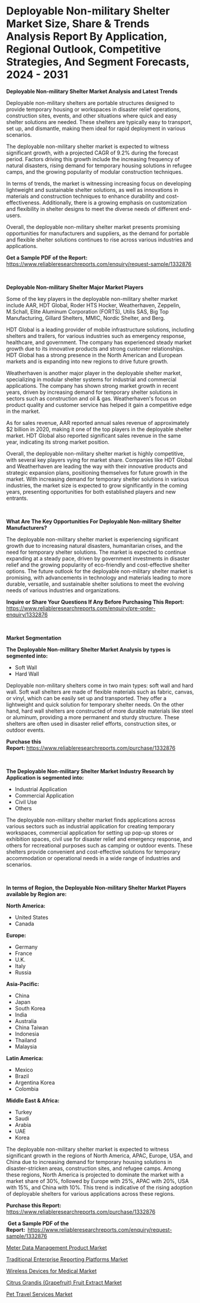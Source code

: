 <p><h1>Deployable Non-military Shelter Market Size, Share & Trends Analysis Report By Application, Regional Outlook, Competitive Strategies, And Segment Forecasts, 2024 - 2031</h1></p><p><strong>Deployable Non-military Shelter Market Analysis and Latest Trends</strong></p>
<p><p>Deployable non-military shelters are portable structures designed to provide temporary housing or workspaces in disaster relief operations, construction sites, events, and other situations where quick and easy shelter solutions are needed. These shelters are typically easy to transport, set up, and dismantle, making them ideal for rapid deployment in various scenarios.</p><p>The deployable non-military shelter market is expected to witness significant growth, with a projected CAGR of 9.2% during the forecast period. Factors driving this growth include the increasing frequency of natural disasters, rising demand for temporary housing solutions in refugee camps, and the growing popularity of modular construction techniques.</p><p>In terms of trends, the market is witnessing increasing focus on developing lightweight and sustainable shelter solutions, as well as innovations in materials and construction techniques to enhance durability and cost-effectiveness. Additionally, there is a growing emphasis on customization and flexibility in shelter designs to meet the diverse needs of different end-users.</p><p>Overall, the deployable non-military shelter market presents promising opportunities for manufacturers and suppliers, as the demand for portable and flexible shelter solutions continues to rise across various industries and applications.</p></p>
<p><strong>Get a Sample PDF of the Report:&nbsp;</strong> <a href="https://www.reliableresearchreports.com/enquiry/request-sample/1332876">https://www.reliableresearchreports.com/enquiry/request-sample/1332876</a></p>
<p>&nbsp;</p>
<p><strong>Deployable Non-military Shelter Major Market Players</strong></p>
<p><p>Some of the key players in the deployable non-military shelter market include AAR, HDT Global, Roder HTS Hocker, Weatherhaven, Zeppelin, M.Schall, Elite Aluminum Corporation (FORTS), Utilis SAS, Big Top Manufacturing, Gillard Shelters, MMIC, Nordic Shelter, and Berg.</p><p>HDT Global is a leading provider of mobile infrastructure solutions, including shelters and trailers, for various industries such as emergency response, healthcare, and government. The company has experienced steady market growth due to its innovative products and strong customer relationships. HDT Global has a strong presence in the North American and European markets and is expanding into new regions to drive future growth.</p><p>Weatherhaven is another major player in the deployable shelter market, specializing in modular shelter systems for industrial and commercial applications. The company has shown strong market growth in recent years, driven by increasing demand for temporary shelter solutions in sectors such as construction and oil & gas. Weatherhaven's focus on product quality and customer service has helped it gain a competitive edge in the market.</p><p>As for sales revenue, AAR reported annual sales revenue of approximately $2 billion in 2020, making it one of the top players in the deployable shelter market. HDT Global also reported significant sales revenue in the same year, indicating its strong market position.</p><p>Overall, the deployable non-military shelter market is highly competitive, with several key players vying for market share. Companies like HDT Global and Weatherhaven are leading the way with their innovative products and strategic expansion plans, positioning themselves for future growth in the market. With increasing demand for temporary shelter solutions in various industries, the market size is expected to grow significantly in the coming years, presenting opportunities for both established players and new entrants.</p></p>
<p>&nbsp;</p>
<p><strong>What Are The Key Opportunities For Deployable Non-military Shelter Manufacturers?</strong></p>
<p><p>The deployable non-military shelter market is experiencing significant growth due to increasing natural disasters, humanitarian crises, and the need for temporary shelter solutions. The market is expected to continue expanding at a steady pace, driven by government investments in disaster relief and the growing popularity of eco-friendly and cost-effective shelter options. The future outlook for the deployable non-military shelter market is promising, with advancements in technology and materials leading to more durable, versatile, and sustainable shelter solutions to meet the evolving needs of various industries and organizations.</p></p>
<p><strong>Inquire or Share Your Questions If Any Before Purchasing This Report:</strong> <a href="https://www.reliableresearchreports.com/enquiry/pre-order-enquiry/1332876">https://www.reliableresearchreports.com/enquiry/pre-order-enquiry/1332876</a></p>
<p>&nbsp;</p>
<p><strong>Market Segmentation</strong></p>
<p><strong>The Deployable Non-military Shelter Market Analysis by types is segmented into:</strong></p>
<p><ul><li>Soft Wall</li><li>Hard Wall</li></ul></p>
<p><p>Deployable non-military shelters come in two main types: soft wall and hard wall. Soft wall shelters are made of flexible materials such as fabric, canvas, or vinyl, which can be easily set up and transported. They offer a lightweight and quick solution for temporary shelter needs. On the other hand, hard wall shelters are constructed of more durable materials like steel or aluminum, providing a more permanent and sturdy structure. These shelters are often used in disaster relief efforts, construction sites, or outdoor events.</p></p>
<p><strong>Purchase this Report:&nbsp;</strong><a href="https://www.reliableresearchreports.com/purchase/1332876">https://www.reliableresearchreports.com/purchase/1332876</a></p>
<p>&nbsp;</p>
<p><strong>The Deployable Non-military Shelter Market Industry Research by Application is segmented into:</strong></p>
<p><ul><li>Industrial Application</li><li>Commercial Application</li><li>Civil Use</li><li>Others</li></ul></p>
<p><p>The deployable non-military shelter market finds applications across various sectors such as industrial application for creating temporary workspaces, commercial application for setting up pop-up stores or exhibition spaces, civil use for disaster relief and emergency response, and others for recreational purposes such as camping or outdoor events. These shelters provide convenient and cost-effective solutions for temporary accommodation or operational needs in a wide range of industries and scenarios.</p></p>
<p>&nbsp;</p>
<p><strong>In terms of Region, the Deployable Non-military Shelter Market Players available by Region are:</strong></p>
<p>
    <p> <strong> North America: </strong>
        <ul>
            <li>United States</li>
            <li>Canada</li>
        </ul>
        </p> 
    <p> <strong> Europe: </strong>
        <ul>
            <li>Germany</li>
            <li>France</li>
            <li>U.K.</li>
            <li>Italy</li>
            <li>Russia</li>
        </ul>
        </p> 
    <p> <strong> Asia-Pacific: </strong>
        <ul>
            <li>China</li>
            <li>Japan</li>
            <li>South Korea</li>
            <li>India</li>
            <li>Australia</li>
            <li>China Taiwan</li>
            <li>Indonesia</li>
            <li>Thailand</li>
            <li>Malaysia</li>
        </ul>
        </p> 
    <p> <strong> Latin America: </strong>
        <ul>
            <li>Mexico</li>
            <li>Brazil</li>
            <li>Argentina Korea</li>
            <li>Colombia</li>
        </ul>
        </p> 
    <p> <strong> Middle East & Africa: </strong>
        <ul>
            <li>Turkey</li>
            <li>Saudi</li>
            <li>Arabia</li>
            <li>UAE</li>
            <li>Korea</li>
        </ul>
    </p>
    </p>
<p><p>The deployable non-military shelter market is expected to witness significant growth in the regions of North America, APAC, Europe, USA, and China due to increasing demand for temporary housing solutions in disaster-stricken areas, construction sites, and refugee camps. Among these regions, North America is projected to dominate the market with a market share of 30%, followed by Europe with 25%, APAC with 20%, USA with 15%, and China with 10%. This trend is indicative of the rising adoption of deployable shelters for various applications across these regions.</p></p>
<p><strong>Purchase this Report: </strong><a href="https://www.reliableresearchreports.com/purchase/1332876">https://www.reliableresearchreports.com/purchase/1332876</a></p>
<p>&nbsp;<strong>Get a Sample PDF of the Report:&nbsp;&nbsp;</strong><a href="https://www.reliableresearchreports.com/enquiry/request-sample/1332876">https://www.reliableresearchreports.com/enquiry/request-sample/1332876</a></p>
<p><strong></strong></p>
<p><p><a href="https://github.com/CliffMedina6/Market-Research-Report-List-3/blob/main/meter-data-management-product-market.md">Meter Data Management Product Market</a></p><p><a href="https://github.com/Sinjinluong3e0awx2m195k76/Market-Research-Report-List-1/blob/main/traditional-enterprise-reporting-platforms-market.md">Traditional Enterprise Reporting Platforms Market</a></p><p><a href="https://issuu.com/reportprime-2/docs/wireless-devices-for-medical-market-size-2030.pptx">Wireless Devices for Medical Market</a></p><p><a href="https://issuu.com/reportprime-2/docs/citrus-grandis-grapefruit-fruit-extract-market-siz">Citrus Grandis (Grapefruit) Fruit Extract Market</a></p><p><a href="https://medium.com/@cleocarroll2022/pet-travel-services-market-size-market-outlook-and-market-forecast-2024-to-2031-ceadf707c074">Pet Travel Services Market</a></p></p>